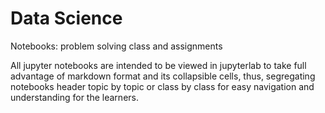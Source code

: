 # Data Science
Notebooks: problem solving class and assignments

All jupyter notebooks are intended to be viewed in jupyterlab to take full advantage of markdown format and its collapsible cells, thus, segregating notebooks header topic by topic or class by class for easy navigation and understanding for the learners.
